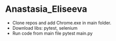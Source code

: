 # Anastasia_Eliseeva

- Clone repos and add Chrome.exe in main folder. 
- Download libs: pytest, selenium
- Run code from main file pytest main.py
